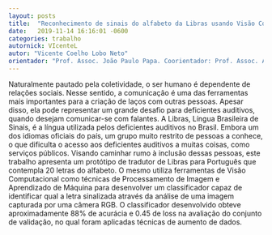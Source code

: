 ```yaml
---
layout: posts
title:  "Reconhecimento de sinais do alfabeto da Libras usando Visão Computacional"
date:   2019-11-14 16:16:01 -0600
categories: trabalho
autornick: VIcenteL
autor: "Vicente Coelho Lobo Neto"
orientador: "Prof. Assoc. João Paulo Papa. Coorientador: Prof. Assoc. Antonio Carlos Sementille"
---
```

Naturalmente pautado pela coletividade, o ser humano é dependente de relações sociais. Nesse sentido, a comunicação é uma das ferramentas mais importantes para a criação de laços com outras pessoas. Apesar disso, ela pode representar um grande desafio para deficientes auditivos, quando desejam comunicar-se com falantes. A Libras, Língua Brasileira de Sinais, é a língua utilizada pelos deficientes auditivos no Brasil. Embora um dos idiomas oficiais do país, um grupo muito restrito de pessoas a conhece, o que dificulta o acesso aos deficientes auditivos a muitas coisas, como serviços públicos. Visando caminhar rumo à inclusão dessas pessoas, este trabalho apresenta um protótipo de tradutor de Libras para Português que contempla 20 letras do alfabeto. O mesmo utiliza ferramentas de Visão Computacional como técnicas de Processamento de Imagem e Aprendizado de Máquina para desenvolver um classificador capaz de identificar qual a letra sinalizada através da análise de uma imagem capturada por uma câmera RGB. O classificador desenvolvido obteve aproximadamente 88% de acurácia e 0.45 de loss na avaliação do conjunto de validação, no qual foram aplicadas técnicas de aumento de dados.

